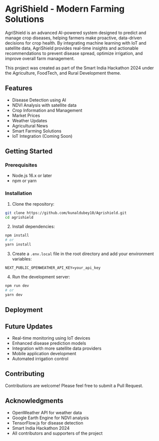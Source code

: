 # AgriShield - Modern Farming Solutions

AgriShield is an advanced AI-powered system designed to predict and manage crop diseases, helping farmers make proactive, data-driven decisions for crop health. By integrating machine learning with IoT and satellite data, AgriShield provides real-time insights and actionable recommendations to prevent disease spread, optimize irrigation, and improve overall farm management.

This project was created as part of the Smart India Hackathon 2024 under the Agriculture, FoodTech, and Rural Development theme.

## Features

- Disease Detection using AI
- NDVI Analysis with satellite data
- Crop Information and Management
- Market Prices
- Weather Updates
- Agricultural News
- Smart Farming Solutions
- IoT Integration (Coming Soon)

## Getting Started

### Prerequisites

- Node.js 16.x or later
- npm or yarn

### Installation

1. Clone the repository:
```bash
git clone https://github.com/kunaldubey10/Agrishield.git
cd agrishield
```

2. Install dependencies:
```bash
npm install
# or
yarn install
```

3. Create a `.env.local` file in the root directory and add your environment variables:
```
NEXT_PUBLIC_OPENWEATHER_API_KEY=your_api_key
```

4. Run the development server:
```bash
npm run dev
# or
yarn dev
```

## Deployment

## Future Updates

- Real-time monitoring using IoT devices
- Enhanced disease prediction models
- Integration with more satellite data providers
- Mobile application development
- Automated irrigation control

## Contributing

Contributions are welcome! Please feel free to submit a Pull Request.


## Acknowledgments

- OpenWeather API for weather data
- Google Earth Engine for NDVI analysis
- TensorFlow.js for disease detection
- Smart India Hackathon 2024
- All contributors and supporters of the project
